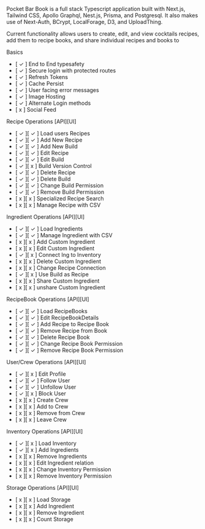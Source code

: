 Pocket Bar Book is a full stack Typescript application built with Next.js, Tailwind CSS, Apollo Graphql, Nest.js, Prisma, and Postgresql.  It also makes use of Next-Auth, BCrypt, LocalForage, D3, and UploadThing. 

Current functionality allows users to create, edit, and view cocktails recipes, add them to recipe books, and share individual recipes and books to 

Basics
- [ &#10003; ] End to End typesafety
- [ &#10003; ] Secure login with protected routes
- [ &#10003; ] Refresh Tokens
- [ &#10003; ] Cache Persist
- [ &#10003; ] User facing error messages
- [ &#10003; ] Image Hosting
- [ &#10003; ] Alternate Login methods
- [ x ] Social Feed

Recipe Operations
[API][UI]
- [ &#10003; ][ &#10003; ] Load users Recipes
- [ &#10003; ][ &#10003; ] Add New Recipe
- [ &#10003; ][ &#10003; ] Add New Build
- [ &#10003; ][ &#10003; ] Edit Recipe
- [ &#10003; ][ &#10003; ] Edit Build
- [ &#10003; ][ x ] Build Version Control
- [ &#10003; ][ &#10003; ] Delete Recipe
- [ &#10003; ][ &#10003; ] Delete Build
- [ &#10003; ][ &#10003; ] Change Build Permission
- [ &#10003; ][ &#10003; ] Remove Build Permission
- [ x ][ x ] Specialized Recipe Search
- [ x ][ x ] Manage Recipe with CSV

Ingredient Operations
[API][UI]
- [ &#10003; ][ &#10003; ] Load Ingredients
- [ &#10003; ][ &#10003; ] Manage Ingredient with CSV
- [ x ][ x ] Add Custom Ingredient
- [ x ][ x ] Edit Custom Ingredient
- [ &#10003; ][ x ] Connect Ing to Inventory
- [ x ][ x ] Delete Custom Ingredient
- [ x ][ x ] Change Recipe Connection
- [ &#10003; ][ x ] Use Build as Recipe
- [ x ][ x ] Share Custom Ingredient
- [ x ][ x ] unshare Custom Ingredient

RecipeBook Operations
[API][UI]
- [ &#10003; ][ &#10003; ] Load RecipeBooks
- [ &#10003; ][ &#10003; ] Edit RecipeBookDetails
- [ &#10003; ][ &#10003; ] Add Recipe to Recipe Book
- [ &#10003; ][ &#10003; ] Remove Recipe from Book
- [ &#10003; ][ &#10003; ] Delete Recipe Book
- [ &#10003; ][ &#10003; ] Change Recipe Book Permission
- [ &#10003; ][ &#10003; ] Remove Recipe Book Permission

User/Crew Operations
[API][UI]
- [ &#10003; ][ x ] Edit Profile 
- [ &#10003; ][ &#10003; ] Follow User
- [ &#10003; ][ &#10003; ] Unfollow User
- [ &#10003; ][ x ] Block User
- [ x ][ x ] Create Crew
- [ x ][ x ] Add to Crew
- [ x ][ x ] Remove from Crew
- [ x ][ x ] Leave Crew

Inventory Operations
[API][UI]
- [ &#10003; ][ x ] Load Inventory
- [ &#10003; ][ x ] Add Ingredients
- [ x ][ x ] Remove Ingredients
- [ x ][ x ] Edit Ingredient relation
- [ x ][ x ] Change Inventory Permission
- [ x ][ x ] Remove Inventory Permission

Storage Operations
[API][UI]
- [ x ][ x ] Load Storage
- [ x ][ x ] Add Ingredient
- [ x ][ x ] Remove Ingredient
- [ x ][ x ] Count Storage

